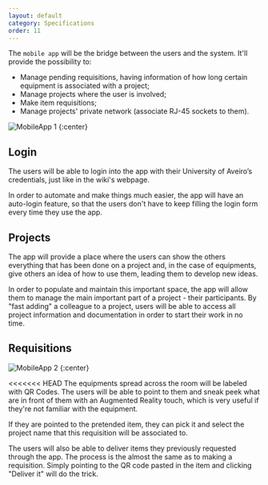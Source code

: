 ```yaml
---
layout: default
category: Specifications
order: 11
---
```


The `mobile app` will be the bridge between the users and the system. 
It'll provide the possibility to: 
* Manage pending requisitions, having information of how long certain equipment 
is associated with a project;
* Manage projects where the user is involved;
* Make item requisitions;
* Manage projects' private network (associate RJ-45 sockets to them).

![MobileApp 1](https://firebasestorage.googleapis.com/v0/b/makerlab-b9b8c.appspot.com/o/MobileApp_2.png?alt=media&token=9603cce4-f46f-4bf9-b0bb-9bb0030fa288)
{:center}

## Login

The users will be able to login into the app with their University of Aveiro’s
credentials, just like in the wiki's webpage.

In order to automate and make things much easier, the app will have an auto-login
feature, so that the users don't have to keep filling the login form every time
they use the app.

## Projects

The app will provide a place where the users can show the others everything that
has been done on a project and, in the case of equipments, give others 
an idea of how to use them, leading them to develop new ideas.

In order to populate and maintain this important space, the app will allow them
to manage the main important part of a project - their participants.
By "fast adding" a colleague to a project, users will be able to access all 
project information and documentation in order to start their work in no time.

## Requisitions

![MobileApp 2](https://firebasestorage.googleapis.com/v0/b/makerlab-b9b8c.appspot.com/o/MobileApp_1.png?alt=media&token=584bd6d4-34df-475d-9031-20dfb4aa5b1b)
{:center}

<<<<<<< HEAD
The equipments spread across the room will be labeled with QR Codes.
The users will be able to point to them and sneak peek what are in front of them 
with an Augmented Reality touch, which is very useful if they're not familiar 
with the equipment. 

If they are pointed to the pretended item, they can pick it and select
the project name that this requisition will be associated to.

The users will also be able to deliver items they previously requested through 
the app. The process is the almost the same as to making a requisition. 
Simply pointing to the QR code pasted in the item and clicking "Deliver it" will 
do the trick.

